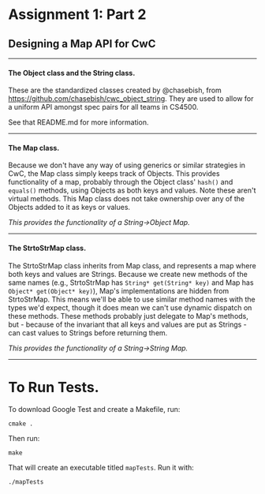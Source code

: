 # Assignment 1: Part 2

## Designing a Map API for CwC

---

#### The Object class and the String class.

These are the standardized classes created by @chasebish, from https://github.com/chasebish/cwc_object_string. They are used to allow for a uniform API amongst spec pairs for all teams in
 CS4500.
 
See that README.md for more information.

---

#### The Map class.

Because we don't have any way of using generics or similar strategies in CwC, the Map class
 simply keeps track of Objects. This provides functionality of a map, probably through the Object class' `hash()` and `equals()` methods, using Objects as both keys and values. Note these aren't virtual methods. This Map class does not take ownership over any of the Objects added to it as keys or values.

_This provides the functionality of a String->Object Map._

---

#### The StrtoStrMap class.

The StrtoStrMap class inherits from Map class, and represents a map where both keys and values are Strings. Because we create new methods of the same names (e.g., StrtoStrMap has `String* get(String* key)` and Map has `Object* get(Object* key)`), Map's implementations are hidden from StrtoStrMap. This means we'll be able to use similar method names with the types we'd expect, though it does mean we can't use dynamic dispatch on these methods. These methods probably just delegate to Map's methods, but - because of the invariant that all keys and values are put as Strings - can cast values to Strings before returning them.

_This provides the functionality of a String->String Map._

---

# To Run Tests.

To download Google Test and create a Makefile, run:

```cmake .```

Then run:

```make```

That will create an executable titled `mapTests`. Run it with:

```./mapTests```